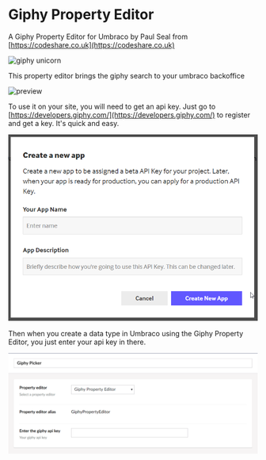 # Giphy Property Editor
A Giphy Property Editor for Umbraco by Paul Seal from [https://codeshare.co.uk](https://codeshare.co.uk)

![giphy unicorn](https://media3.giphy.com/media/mKP05pCT7U3Sg/100.gif)

This property editor brings the giphy search to your umbraco backoffice

![preview](images/preview.gif)

To use it on your site, you will need to get an api key. Just go to [https://developers.giphy.com/](https://developers.giphy.com/) to register and get a key. It's quick and easy.

![preview](images/get-api-key.png)

Then when you create a data type in Umbraco using the Giphy Property Editor, you just enter your api key in there.

![preview](images/data-type-preview.png)
